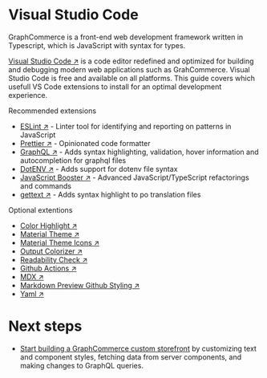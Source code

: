# Visual Studio Code

GraphCommerce is a front-end web development framework written in Typescript,
which is JavaScript with syntax for types.

[Visual Studio Code ↗](https://code.visualstudio.com/) is a code editor
redefined and optimized for building and debugging modern web applications such
as GrahCommerce. Visual Studio Code is free and available on all platforms. This
guide covers which usefull VS Code extensions to install for an optimal
development experience.

Recommended extensions

- [ESLint ↗](https://marketplace.visualstudio.com/items?itemName=dbaeumer.vscode-eslint) -
  Linter tool for identifying and reporting on patterns in JavaScript
- [Prettier ↗](https://marketplace.visualstudio.com/items?itemName=esbenp.prettier-vscode) -
  Opinionated code formatter
- [GraphQL ↗](https://marketplace.visualstudio.com/items?itemName=GraphQL.vscode-graphql) -
  Adds syntax highlighting, validation, hover information and autocompletion for
  graphql files
- [DotENV ↗](https://marketplace.visualstudio.com/items?itemName=mikestead.dotenv) -
  Adds support for dotenv file syntax
- [JavaScript Booster ↗](https://marketplace.visualstudio.com/items?itemName=sburg.vscode-javascript-booster) -
  Advanced JavaScript/TypeScript refactorings and commands
- [gettext ↗](https://marketplace.visualstudio.com/items?itemName=mrorz.language-gettext) -
  Adds syntax highlight to po translation files

Optional extentions

- [Color Highlight ↗](https://marketplace.visualstudio.com/items?itemName=naumovs.color-highlight)
- [Material Theme ↗](https://marketplace.visualstudio.com/items?itemName=Equinusocio.vsc-material-theme)
- [Material Theme Icons ↗](https://marketplace.visualstudio.com/items?itemName=Equinusocio.vsc-material-theme-icons)
- [Output Colorizer ↗](https://marketplace.visualstudio.com/items?itemName=IBM.output-colorizer)
- [Readability Check ↗](https://marketplace.visualstudio.com/items?itemName=jemcclin.readabilitycheck)
- [Github Actions ↗](https://marketplace.visualstudio.com/items?itemName=me-dutour-mathieu.vscode-github-actions)
- [MDX ↗](https://marketplace.visualstudio.com/items?itemName=silvenon.mdx)
- [Markdown Preview Github Styling ↗](https://marketplace.visualstudio.com/items?itemName=bierner.markdown-preview-github-styles)
- [Yaml ↗](https://marketplace.visualstudio.com/items?itemName=redhat.vscode-yaml)

# Next steps

- [Start building a GraphCommerce custom storefront]() by customizing text and
  component styles, fetching data from server components, and making changes to
  GraphQL queries.
